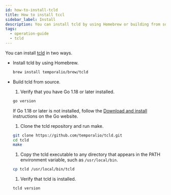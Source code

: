 ```yaml
---
id: how-to-install-tcld
title: How to install tccl
sidebar_label: Install
description: You can install tcld by using Homebrew or building from source.
tags:
  - operation-guide
  - tcld
---
```


You can install [tcld](/docs/tcld) in two ways.

- Install tcld by using Homebrew.

  ```bash
  brew install temporalio/brew/tcld
  ```

- Build tcld from source.

  1. Verify that you have Go 1.18 or later installed.

  ```bash
  go version
  ```

  If Go 1.18 or later is not installed, follow the [Download and install](https://go.dev/doc/install) instructions on the Go website.

  1. Clone the tcld repository and run make.

  ```bash
  git clone https://github.com/temporalio/tcld.git
  cd tcld
  make
  ```

  1. Copy the tcld executable to any directory that appears in the PATH environment variable, such as `/usr/local/bin`.

  ```bash
  cp tcld /usr/local/bin/tcld
  ```

  1. Verify that tcld is installed.

  ```bash
  tcld version
  ```
